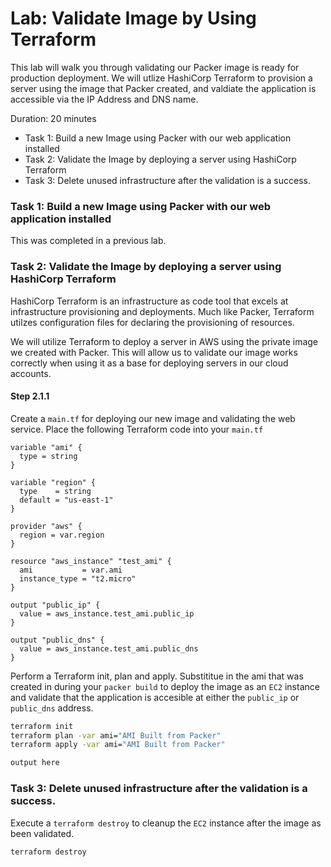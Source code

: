 # Lab: Validate Image by Using Terraform
This lab will walk you through validating our Packer image is ready for production deployment.  We will utlize HashiCorp Terraform to provision a server using the image that Packer created, and valdiate the application is accessible via the IP Address and DNS name.

Duration: 20 minutes

- Task 1: Build a new Image using Packer with our web application installed
- Task 2: Validate the Image by deploying a server using HashiCorp Terraform
- Task 3: Delete unused infrastructure after the validation is a success.

### Task 1: Build a new Image using Packer with our web application installed
This was completed in a previous lab.

### Task 2: Validate the Image by deploying a server using HashiCorp Terraform
HashiCorp Terraform is an infrastructure as code tool that excels at infrastructure provisioning and deployments.  Much like Packer, Terraform utilzes configuration files for declaring the provisioning of resources.

We will utilize Terraform to deploy a server in AWS using the private image we created with Packer.  This will allow us to validate our image works correctly when using it as a base for deploying servers in our cloud accounts.

#### Step 2.1.1
Create a `main.tf` for deploying our new image and validating the web service.  Place the following Terraform code into your `main.tf`

```hcl
variable "ami" {
  type = string
}

variable "region" {
  type    = string
  default = "us-east-1"
}

provider "aws" {
  region = var.region
}

resource "aws_instance" "test_ami" {
  ami           = var.ami
  instance_type = "t2.micro"
}

output "public_ip" {
  value = aws_instance.test_ami.public_ip
}

output "public_dns" {
  value = aws_instance.test_ami.public_dns
}
```

Perform a Terraform init, plan and apply.  Substititue in the ami that was created in during your `packer build` to deploy the image as an `EC2` instance and validate that the application is accesible at either the `public_ip` or `public_dns` address.

```bash
terraform init
terraform plan -var ami="AMI Built from Packer"
terraform apply -var ami="AMI Built from Packer"
```

```bash
output here
```

### Task 3: Delete unused infrastructure after the validation is a success.

Execute a `terraform destroy` to cleanup the `EC2` instance after the image as been validated.

```bash
terraform destroy
```